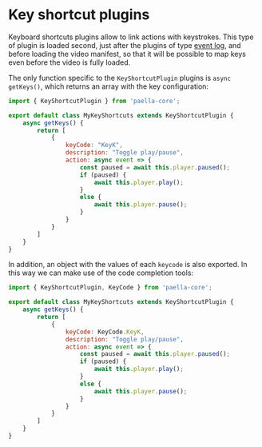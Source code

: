 
# Key shortcut plugins

Keyboard shortcuts plugins allow to link actions with keystrokes. This type of plugin is loaded second, just after the plugins of type [event log](event_log_plugins.md), and before loading the video manifest, so that it will be possible to map keys even before the video is fully loaded.

The only function specific to the `KeyShortcutPlugin` plugins is `async getKeys()`, which returns an array with the key configuration:

```javascript
import { KeyShortcutPlugin } from 'paella-core';

export default class MyKeyShortcuts extends KeyShortcutPlugin {
    async getKeys() {
        return [
            {
                keyCode: "KeyK",
                description: "Toggle play/pause",
                action: async event => {
                    const paused = await this.player.paused();
                    if (paused) {
                        await this.player.play();
                    }
                    else {
                        await this.player.pause();
                    }
                }
            }
        ]
    }
}
```


In addition, an object with the values of each `keycode` is also exported. In this way we can make use of the code completion tools:

```javascript
import { KeyShortcutPlugin, KeyCode } from 'paella-core';

export default class MyKeyShortcuts extends KeyShortcutPlugin {
    async getKeys() {
        return [
            {
                keyCode: KeyCode.KeyK,
                description: "Toggle play/pause",
                action: async event => {
                    const paused = await this.player.paused();
                    if (paused) {
                        await this.player.play();
                    }
                    else {
                        await this.player.pause();
                    }
                }
            }
        ]
    }
}
```

